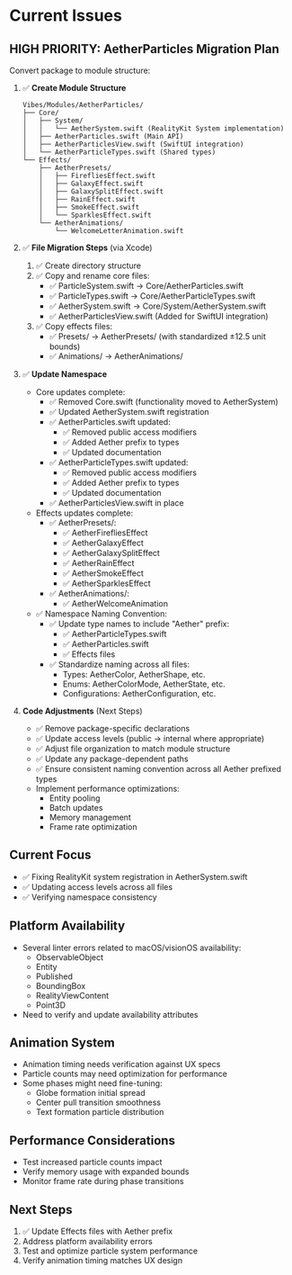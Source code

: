 # Current Issues

## HIGH PRIORITY: AetherParticles Migration Plan
Convert package to module structure:

1. ✅ **Create Module Structure** 
   ```
   Vibes/Modules/AetherParticles/
   ├── Core/
   │   ├── System/
   │   │   └── AetherSystem.swift (RealityKit System implementation)
   │   ├── AetherParticles.swift (Main API)
   │   ├── AetherParticlesView.swift (SwiftUI integration)
   │   └── AetherParticleTypes.swift (Shared types)
   └── Effects/
       ├── AetherPresets/
       │   ├── FirefliesEffect.swift
       │   ├── GalaxyEffect.swift
       │   ├── GalaxySplitEffect.swift
       │   ├── RainEffect.swift
       │   ├── SmokeEffect.swift
       │   └── SparklesEffect.swift
       └── AetherAnimations/
           └── WelcomeLetterAnimation.swift
   ```

2. ✅ **File Migration Steps** (via Xcode)
   1. ✅ Create directory structure
   2. ✅ Copy and rename core files:
      - ✅ ParticleSystem.swift → Core/AetherParticles.swift
      - ✅ ParticleTypes.swift → Core/AetherParticleTypes.swift
      - ✅ AetherSystem.swift → Core/System/AetherSystem.swift
      - ✅ AetherParticlesView.swift (Added for SwiftUI integration)
   3. ✅ Copy effects files:
      - ✅ Presets/ → AetherPresets/ (with standardized ±12.5 unit bounds)
      - ✅ Animations/ → AetherAnimations/

3. ✅ **Update Namespace**
   - Core updates complete:
     - ✅ Removed Core.swift (functionality moved to AetherSystem)
     - ✅ Updated AetherSystem.swift registration
     - ✅ AetherParticles.swift updated:
         - ✅ Removed public access modifiers
         - ✅ Added Aether prefix to types
         - ✅ Updated documentation
     - ✅ AetherParticleTypes.swift updated:
         - ✅ Removed public access modifiers
         - ✅ Added Aether prefix to types
         - ✅ Updated documentation
     - ✅ AetherParticlesView.swift in place
   - Effects updates complete:
     - ✅ AetherPresets/:
         - ✅ AetherFirefliesEffect
         - ✅ AetherGalaxyEffect
         - ✅ AetherGalaxySplitEffect
         - ✅ AetherRainEffect
         - ✅ AetherSmokeEffect
         - ✅ AetherSparklesEffect
     - ✅ AetherAnimations/:
         - ✅ AetherWelcomeAnimation
   - ✅ Namespace Naming Convention:
     - ✅ Update type names to include "Aether" prefix:
       - ✅ AetherParticleTypes.swift
       - ✅ AetherParticles.swift
       - ✅ Effects files
     - ✅ Standardize naming across all files:
       - Types: AetherColor, AetherShape, etc.
       - Enums: AetherColorMode, AetherState, etc.
       - Configurations: AetherConfiguration, etc.

4. **Code Adjustments** (Next Steps)
   - ✅ Remove package-specific declarations
   - ✅ Update access levels (public → internal where appropriate)
   - ✅ Adjust file organization to match module structure
   - ✅ Update any package-dependent paths
   - ✅ Ensure consistent naming convention across all Aether prefixed types
   - Implement performance optimizations:
     - Entity pooling
     - Batch updates
     - Memory management
     - Frame rate optimization

## Current Focus
- ✅ Fixing RealityKit system registration in AetherSystem.swift
- ✅ Updating access levels across all files
- ✅ Verifying namespace consistency

## Platform Availability
- Several linter errors related to macOS/visionOS availability:
  - ObservableObject
  - Entity
  - Published
  - BoundingBox
  - RealityViewContent
  - Point3D
- Need to verify and update availability attributes

## Animation System
- Animation timing needs verification against UX specs
- Particle counts may need optimization for performance
- Some phases might need fine-tuning:
  - Globe formation initial spread
  - Center pull transition smoothness
  - Text formation particle distribution

## Performance Considerations
- Test increased particle counts impact
- Verify memory usage with expanded bounds
- Monitor frame rate during phase transitions

## Next Steps
1. ✅ Update Effects files with Aether prefix
2. Address platform availability errors
3. Test and optimize particle system performance
4. Verify animation timing matches UX design